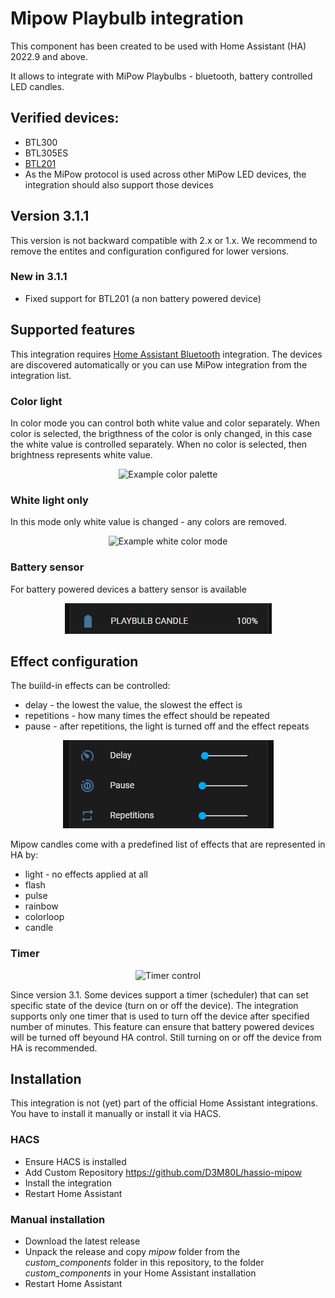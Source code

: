 # Mipow Playbulb integration
This component has been created to be used with Home Assistant (HA) 2022.9 and above.

It allows to integrate with MiPow Playbulbs - bluetooth, battery controlled LED candles.

## Verified devices:
 - BTL300
 - BTL305ES
 - [BTL201](https://github.com/D3M80L/hassio-mipow/issues/10)
 - As the MiPow protocol is used across other MiPow LED devices, the integration should also support those devices 

## Version 3.1.1
This version is not backward compatible with 2.x or 1.x.
We recommend to remove the entites and configuration configured for lower versions.

### New in 3.1.1
- Fixed support for BTL201 (a non battery powered device)

## Supported features
This integration requires [Home Assistant Bluetooth](https://www.home-assistant.io/integrations/bluetooth/) integration.
The devices are discovered automatically or you can use MiPow integration from the integration list.
### Color light
In color mode you can control both white value and color separately.
When color is selected, the brigthness of the color is only changed, in this case the white value is controlled separately.
When no color is selected, then brightness represents white value.
<p align="center" width="100%">
  <img src="https://raw.githubusercontent.com/D3M80L/hassio-mipow/main/doc/color_palette.png" alt="Example color palette"> 
</p>

### White light only
In this mode only white value is changed - any colors are removed.
<p align="center" width="100%">
  <img src="https://raw.githubusercontent.com/D3M80L/hassio-mipow/main/doc/white_mode.png" alt="Example white color mode"> 
</p>

### Battery sensor
For battery powered devices a battery sensor is available
<p align="center" width="100%">
  <img src="https://raw.githubusercontent.com/D3M80L/hassio-mipow/main/doc/battery.png" alt="Battery sensor"> 
</p>

## Effect configuration
The buiild-in effects can be controlled:
- delay - the lowest the value, the slowest the effect is
- repetitions - how many times the effect should be repeated
- pause - after repetitions, the light is turned off and the effect repeats
<p align="center" width="100%">
  <img src="https://raw.githubusercontent.com/D3M80L/hassio-mipow/main/doc/effect_control.png" alt="Effect controls"> 
</p>

Mipow candles come with a predefined list of effects that are represented in HA by:
- light - no effects applied at all
- flash
- pulse
- rainbow
- colorloop
- candle

### Timer
<p align="center" width="100%">
  <img src="https://raw.githubusercontent.com/D3M80L/hassio-mipow/main/doc/timer.png" alt="Timer control"> 
</p>
Since version 3.1.
Some devices support a timer (scheduler) that can set specific state of the device (turn on or off the device).
The integration supports only one timer that is used to turn off the device after specified number of minutes.
This feature can ensure that battery powered devices will be turned off beyound HA control.
Still turning on or off the device from HA is recommended. 

## Installation
This integration is not (yet) part of the official Home Assistant integrations.
You have to install it manually or install it via HACS. 
### HACS
 - Ensure HACS is installed
 - Add Custom Repository https://github.com/D3M80L/hassio-mipow
 - Install the integration
 - Restart Home Assistant

### Manual installation
 - Download the latest release
 - Unpack the release and copy *mipow* folder from the *custom_components* folder in this repository, to the folder *custom_components* in your Home Assistant installation
 - Restart Home Assistant
